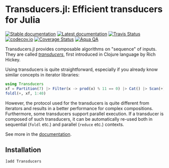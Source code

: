 # Transducers.jl: Efficient transducers for Julia

[![Stable documentation][docs-stable-img]][docs-stable-url]
[![Latest documentation][docs-dev-img]][docs-dev-url]
[![Travis Status][travis-img]][travis-url]
[![codecov.io][codecov-img]][codecov-url]
[![Coverage Status][coveralls-img]][coveralls-url]
[![Aqua QA](https://img.shields.io/badge/Aqua.jl-%F0%9F%8C%A2-aqua.svg)](https://github.com/tkf/Aqua.jl)

Transducers.jl provides composable algorithms on "sequence" of inputs.
They are called _[transducers]_, first introduced in Clojure language
by Rich Hickey.

[transducers]: https://clojure.org/reference/transducers

Using transducers is quite straightforward, especially if you already
know similar concepts in iterator libraries:

```julia
using Transducers
xf = Partition(7) |> Filter(x -> prod(x) % 11 == 0) |> Cat() |> Scan(+)
foldl(+, xf, 1:40)
```

However, the protocol used for the transducers is quite different from
iterators and results in a better performance for complex
compositions.  Furthermore, some transducers support parallel
execution.  If a transducer is composed of such transducers, it can be
automatically re-used both in sequential (`foldl` etc.) and parallel
(`reduce` etc.) contexts.

See more in the [documentation](https://juliafolds.github.io/Transducers.jl/dev).

## Installation

```
]add Transducers
```

[docs-stable-img]: https://img.shields.io/badge/docs-stable-blue.svg
[docs-stable-url]: https://juliafolds.github.io/Transducers.jl/stable
[docs-dev-img]: https://img.shields.io/badge/docs-dev-blue.svg
[docs-dev-url]: https://juliafolds.github.io/Transducers.jl/dev
[travis-img]: https://travis-ci.com/JuliaFolds/Transducers.jl.svg?branch=master
[travis-url]: https://travis-ci.com/JuliaFolds/Transducers.jl
[codecov-img]: http://codecov.io/github/JuliaFolds/Transducers.jl/coverage.svg?branch=master
[codecov-url]: http://codecov.io/github/JuliaFolds/Transducers.jl?branch=master
[coveralls-img]: https://coveralls.io/repos/JuliaFolds/Transducers.jl/badge.svg?branch=master&service=github
[coveralls-url]: https://coveralls.io/github/JuliaFolds/Transducers.jl?branch=master
